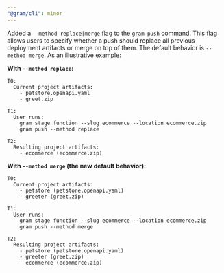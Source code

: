 ```yaml
---
"@gram/cli": minor
---
```


Added a `--method replace|merge` flag to the `gram push` command. This flag
allows users to specify whether a push should replace all previous deployment
artifacts or merge on top of them. The default behavior is `--method merge`. As
an illustrative example:

**With `--method replace`:**

```
T0:
  Current project artifacts:
    - petstore.openapi.yaml
    - greet.zip

T1:
  User runs:
    gram stage function --slug ecommerce --location ecommerce.zip
    gram push --method replace

T2:
  Resulting project artifacts:
    - ecommerce (ecommerce.zip)
```

**With `--method merge` (the new default behavior):**

```
T0:
  Current project artifacts:
    - petstore (petstore.openapi.yaml)
    - greeter (greet.zip)

T1:
  User runs:
    gram stage function --slug ecommerce --location ecommerce.zip
    gram push --method merge

T2:
  Resulting project artifacts:
    - petstore (petstore.openapi.yaml)
    - greeter (greet.zip)
    - ecommerce (ecommerce.zip)
```
